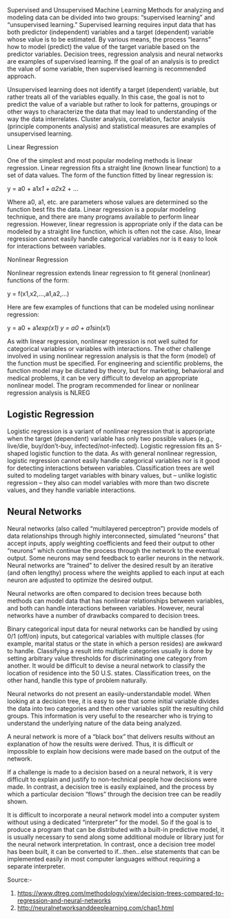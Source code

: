 Supervised and Unsupervised Machine Learning
Methods for analyzing and modeling data can be divided into two groups: “supervised learning” and “unsupervised learning.” Supervised learning requires input data that has both predictor (independent) variables and a target (dependent) variable whose value is to be estimated. By various means, the process “learns” how to model (predict) the value of the target variable based on the predictor variables. Decision trees, regression analysis and neural networks are examples of supervised learning. If the goal of an analysis is to predict the value of some variable, then supervised learning is recommended approach.

Unsupervised learning does not identify a target (dependent) variable, but rather treats all of the variables equally. In this case, the goal is not to predict the value of a variable but rather to look for patterns, groupings or other ways to characterize the data that may lead to understanding of the way the data interrelates. Cluster analysis, correlation, factor analysis (principle components analysis) and statistical measures are examples of unsupervised learning.

Linear Regression

One of the simplest and most popular modeling methods is linear regression. Linear regression fits a straight line (known linear function) to a set of data values. The form of the function fitted by linear regression is:

y = a0 + a1*x1 + a2*x2 + …

Where a0, a1, etc. are parameters whose values are determined so the function best fits the data. Linear regression is a popular modeling technique, and there are many programs available to perform linear regression. However, linear regression is appropriate only if the data can be modeled by a straight line function, which is often not the case. Also, linear regression cannot easily handle categorical variables nor is it easy to look for interactions between variables.

Nonlinear Regression

Nonlinear regression extends linear regression to fit general (nonlinear) functions of the form:

y = f(x1,x2,…,a1,a2,…)

Here are few examples of functions that can be modeled using nonlinear regression:

y = a0 + a1*exp(x1)
y = a0 + a1*sin(x1)

As with linear regression, nonlinear regression is not well suited for categorical variables or variables with interactions. The other challenge involved in using nonlinear regression analysis is that the form (model) of the function must be specified. For engineering and scientific problems, the function model may be dictated by theory, but for marketing, behavioral and medical problems, it can be very difficult to develop an appropriate nonlinear model. The program recommended for linear or nonlinear regression analysis is NLREG

## Logistic Regression

Logistic regression is a variant of nonlinear regression that is appropriate when the target (dependent) variable has only two possible values (e.g., live/die, buy/don’t-buy, infected/not-infected). Logistic regression fits an S-shaped logistic function to the data. As with general nonlinear regression, logistic regression cannot easily handle categorical variables nor is it good for detecting interactions between variables. Classification trees are well suited to modeling target variables with binary values, but – unlike logistic regression – they also can model variables with more than two discrete values, and they handle variable interactions.

## Neural Networks

Neural networks (also called “multilayered perceptron”) provide models of data relationships through highly interconnected, simulated “neurons” that accept inputs, apply weighting coefficients and feed their output to other “neurons” which continue the process through the network to the eventual output. Some neurons may send feedback to earlier neurons in the network. Neural networks are “trained” to deliver the desired result by an iterative (and often lengthy) process where the weights applied to each input at each neuron are adjusted to optimize the desired output.

Neural networks are often compared to decision trees because both methods can model data that has nonlinear relationships between variables, and both can handle interactions between variables. However, neural networks have a number of drawbacks compared to decision trees.

Binary categorical input data for neural networks can be handled by using 0/1 (off/on) inputs, but categorical variables with multiple classes (for example, marital status or the state in which a person resides) are awkward to handle. Classifying a result into multiple categories usually is done by setting arbitrary value thresholds for discriminating one category from another. It would be difficult to devise a neural network to classify the location of residence into the 50 U.S. states. Classification trees, on the other hand, handle this type of problem naturally.

Neural networks do not present an easily-understandable model. When looking at a decision tree, it is easy to see that some initial variable divides the data into two categories and then other variables split the resulting child groups. This information is very useful to the researcher who is trying to understand the underlying nature of the data being analyzed.

A neural network is more of a “black box” that delivers results without an explanation of how the results were derived. Thus, it is difficult or impossible to explain how decisions were made based on the output of the network.

If a challenge is made to a decision based on a neural network, it is very difficult to explain and justify to non-technical people how decisions were made. In contrast, a decision tree is easily explained, and the process by which a particular decision “flows” through the decision tree can be readily shown.

It is difficult to incorporate a neural network model into a computer system without using a dedicated “interpreter” for the model. So if the goal is to produce a program that can be distributed with a built-in predictive model, it is usually necessary to send along some additional module or library just for the neural network interpretation. In contrast, once a decision tree model has been built, it can be converted to if…then…else statements that can be implemented easily in most computer languages without requiring a separate interpreter.



Source:- 
1. https://www.dtreg.com/methodology/view/decision-trees-compared-to-regression-and-neural-networks
2. http://neuralnetworksanddeeplearning.com/chap1.html